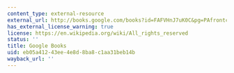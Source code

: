 ```yaml
---
content_type: external-resource
external_url: http://books.google.com/books?id=FAFVHnJ7uK0C&pg=PAfrontcover
has_external_license_warning: true
license: https://en.wikipedia.org/wiki/All_rights_reserved
status: ''
title: Google Books
uid: eb05a412-43ee-4e8d-8ba8-c1aa31beb14b
wayback_url: ''
---
```

